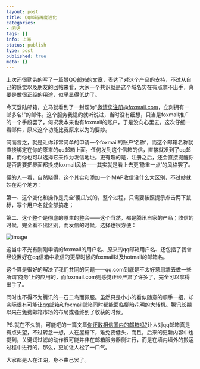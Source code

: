 ```yaml
---
layout: post
title: QQ邮箱再度进化
categories:
- 闲话
tags: []
info: 上海
status: publish
type: post
published: true
meta: {}
---
```

上次还很勤劳的写了一篇[赞QQ邮箱的文章](http://mooninsky.net/best-mail-service-in-china-qqmail)，表达了对这个产品的支持，不过从自己的感觉以及朋友的回帖来看，大家一个共识就是这个域名实在有点拿不出手，真要是做很正经的用途，似乎显得低幼了。

今天登陆邮箱，立马就看到了一封题为"邀请您注册@foxmail.com，立刻拥有一邮多名!"的邮件。这个服务我隐约就听说过，当时没有细想，只当是foxmail推广的一个手段罢了，何况我本来也有foxmail的账户，于是没向心里去。这次仔细一看邮件，原来这个功能比我原来以为的要妙。

简而言之，就是让你非常简单的申请一个foxmail的账户‘名称’，而这个邮箱名称就直接绑定在你的原来的qq邮箱上面。任何发到这个信箱的信，直接就发到了qq邮箱，而你也可以选择它来作为发信地址。更有趣的是，注册之后，还会直接提醒你是否需要把界面都换成foxmail风格——其实就是看上去更‘稳重一点’的风格罢了。

懂的人一看，自然晓得，这个其实和添加一个IMAP收信没什么大区别，不过妙就妙在两个地方：

第一、这个变化和操作是完全‘傻瓜’式的，整个过程，只需要按照提示点击两下鼠标，写个用户名就全部搞定；

第二、这个整个是彻底的原生的整合——这个当然，都是腾讯自家的产品；收信的时候，完全看不出区别，而发信的时候，选择也很方便：

![image](http://i340.photobucket.com/albums/o350/claudxiao/qqmail.jpg)

这当中不光有刚刚申请的foxmail的用户名、原来的qq邮箱用户名、还包括了我曾经设置好在qq信箱中收信的更早时候的foxmail以及hotmail的邮箱名。

这个算是很好的解决了我们共同的问题——qq.com到底是不太好意思拿去做一些所谓‘商务’上的应用的，而foxmail.com则感觉正经严肃了许多了，完全可以拿得出手了。

同时也不得不为腾讯的一石二鸟而佩服。虽然只是小小的看似随意的顺手一招，却实际很有可能让qq邮箱和foxmail邮箱同时都能面临柳暗花明的大转机。腾讯长期以来在免费邮箱市场的布局或者终到了收获的时候。

PS.就在不久前，可能吧的一篇文章[你还敢相信国内的邮箱吗?](http://www.kenengba.com/post/781.html)让人对qq邮箱真是有点失望，不过转念一想，人在屋檐下，难免要低头，而且，后来的更新内容中也提到，关键词过滤的动作很可能并非在邮箱服务器侧进行，而是在墙内墙外的搬运过程中进行的，那么，更加让人松了一口气。

大家都是人在江湖，身不由己罢了。
